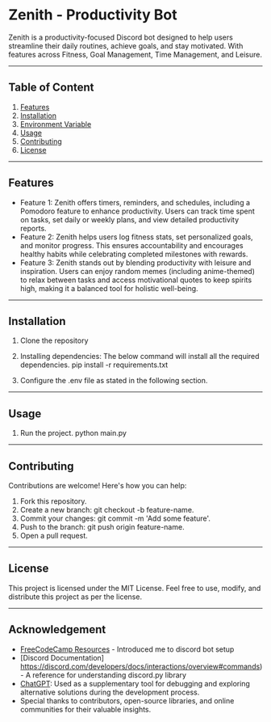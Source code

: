 # Zenith - Productivity Bot

Zenith is a productivity-focused Discord bot designed to help users streamline their daily routines, achieve goals, and stay motivated. With features across Fitness, Goal Management, Time Management, and Leisure.

-----------

## Table of Content

1. [Features](#features)
2. [Installation](#installation)
3. [Environment Variable](#environmentvar)
4. [Usage](#usage)
5. [Contributing](#contributing)
6. [License](#license)

-----------

## Features
- Feature 1: Zenith offers timers, reminders, and schedules, including a Pomodoro feature to enhance productivity. Users can track time spent on tasks, set daily or weekly plans, and view detailed productivity reports.
- Feature 2: Zenith helps users log fitness stats, set personalized goals, and monitor progress. This ensures accountability and encourages healthy habits while celebrating completed milestones with rewards.
- Feature 3: Zenith stands out by blending productivity with leisure and inspiration. Users can enjoy random memes (including anime-themed) to relax between tasks and access motivational quotes to keep spirits high, making it a balanced tool for holistic well-being.

-----------

## Installation

1. Clone the repository
   
2. Installing dependencies:
   The below command will install all the required dependencies.
             pip install -r requirements.txt

3. Configure the .env file as stated in the following section.

-----------

## Usage

1. Run the project.
             python main.py

-----------

## Contributing
Contributions are welcome! Here's how you can help:

1. Fork this repository.
2. Create a new branch: git checkout -b feature-name.
3. Commit your changes: git commit -m 'Add some feature'.
4. Push to the branch: git push origin feature-name.
5. Open a pull request.

-----------

## License
This project is licensed under the MIT License. Feel free to use, modify, and distribute this project as per the license.

-----------

## Acknowledgement

- [FreeCodeCamp Resources](https://www.freecodecamp.org/news/create-a-discord-bot-with-python/) - Introduced me to discord bot setup
- [Discord Documentation] https://discord.com/developers/docs/interactions/overview#commands) - A reference for understanding discord.py library
- [ChatGPT](https://openai.com/chatgpt): Used as a supplementary tool for debugging and exploring alternative solutions during the development process.
- Special thanks to contributors, open-source libraries, and online communities for their valuable insights.





    









   
